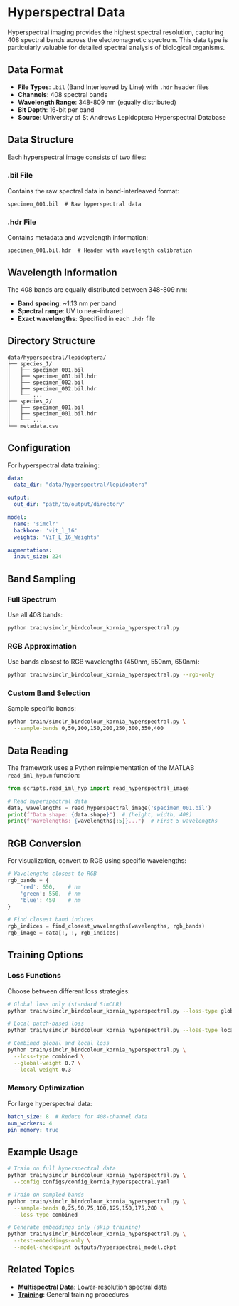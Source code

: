 # Hyperspectral Data

Hyperspectral imaging provides the highest spectral resolution, capturing 408 spectral bands across the electromagnetic spectrum. This data type is particularly valuable for detailed spectral analysis of biological organisms.

## Data Format

- **File Types**: `.bil` (Band Interleaved by Line) with `.hdr` header files
- **Channels**: 408 spectral bands
- **Wavelength Range**: 348-809 nm (equally distributed)
- **Bit Depth**: 16-bit per band
- **Source**: University of St Andrews Lepidoptera Hyperspectral Database

## Data Structure

Each hyperspectral image consists of two files:

### .bil File
Contains the raw spectral data in band-interleaved format:
```
specimen_001.bil  # Raw hyperspectral data
```

### .hdr File
Contains metadata and wavelength information:
```
specimen_001.bil.hdr  # Header with wavelength calibration
```

## Wavelength Information

The 408 bands are equally distributed between 348-809 nm:
- **Band spacing**: ~1.13 nm per band
- **Spectral range**: UV to near-infrared
- **Exact wavelengths**: Specified in each `.hdr` file

## Directory Structure

```
data/hyperspectral/lepidoptera/
├── species_1/
│   ├── specimen_001.bil
│   ├── specimen_001.bil.hdr
│   ├── specimen_002.bil
│   ├── specimen_002.bil.hdr
│   └── ...
├── species_2/
│   ├── specimen_001.bil
│   ├── specimen_001.bil.hdr
│   └── ...
└── metadata.csv
```

## Configuration

For hyperspectral data training:

```yaml
data: 
  data_dir: "data/hyperspectral/lepidoptera"

output:
  out_dir: "path/to/output/directory"

model:
  name: 'simclr'  
  backbone: 'vit_l_16'
  weights: 'ViT_L_16_Weights' 

augmentations:
  input_size: 224

```

## Band Sampling

### Full Spectrum
Use all 408 bands:
```bash
python train/simclr_birdcolour_kornia_hyperspectral.py
```

### RGB Approximation
Use bands closest to RGB wavelengths (450nm, 550nm, 650nm):
```bash
python train/simclr_birdcolour_kornia_hyperspectral.py --rgb-only
```

### Custom Band Selection
Sample specific bands:
```bash
python train/simclr_birdcolour_kornia_hyperspectral.py \
  --sample-bands 0,50,100,150,200,250,300,350,400
```

## Data Reading

The framework uses a Python reimplementation of the MATLAB `read_iml_hyp.m` function:

```python
from scripts.read_iml_hyp import read_hyperspectral_image

# Read hyperspectral data
data, wavelengths = read_hyperspectral_image('specimen_001.bil')
print(f"Data shape: {data.shape}")  # (height, width, 408)
print(f"Wavelengths: {wavelengths[:5]}...")  # First 5 wavelengths
```

## RGB Conversion

For visualization, convert to RGB using specific wavelengths:

```python
# Wavelengths closest to RGB
rgb_bands = {
    'red': 650,    # nm
    'green': 550,  # nm  
    'blue': 450    # nm
}

# Find closest band indices
rgb_indices = find_closest_wavelengths(wavelengths, rgb_bands)
rgb_image = data[:, :, rgb_indices]
```

## Training Options

### Loss Functions
Choose between different loss strategies:

```bash
# Global loss only (standard SimCLR)
python train/simclr_birdcolour_kornia_hyperspectral.py --loss-type global

# Local patch-based loss
python train/simclr_birdcolour_kornia_hyperspectral.py --loss-type local

# Combined global and local loss
python train/simclr_birdcolour_kornia_hyperspectral.py \
  --loss-type combined \
  --global-weight 0.7 \
  --local-weight 0.3
```

### Memory Optimization
For large hyperspectral data:

```yaml
batch_size: 8  # Reduce for 408-channel data
num_workers: 4
pin_memory: true
```



## Example Usage

```bash
# Train on full hyperspectral data
python train/simclr_birdcolour_kornia_hyperspectral.py \
  --config configs/config_kornia_hyperspectral.yaml

# Train on sampled bands
python train/simclr_birdcolour_kornia_hyperspectral.py \
  --sample-bands 0,25,50,75,100,125,150,175,200 \
  --loss-type combined

# Generate embeddings only (skip training)
python train/simclr_birdcolour_kornia_hyperspectral.py \
  --test-embeddings-only \
  --model-checkpoint outputs/hyperspectral_model.ckpt
```

## Related Topics

- **[Multispectral Data](multispectral.md)**: Lower-resolution spectral data
- **[Training](../simclr/training.md)**: General training procedures
